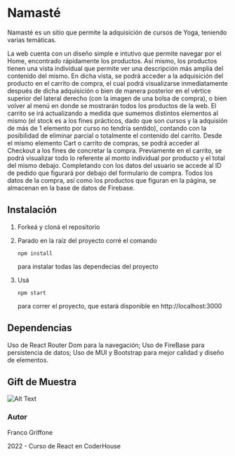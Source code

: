 # Namasté

Namasté es un sitio que permite la adquisición de cursos de Yoga, teniendo varias temáticas.

La web cuenta con un diseño simple e intutivo que permite navegar por el Home, encontrado rápidamente los productos. Así mismo, los productos tienen una vista individual que permite ver una descripción más amplia del contenido del mismo. En dicha vista, se podrá acceder a la adquisición del producto en el carrito de compra, el cual podrá visualizarse inmediatamente después de dicha adquisición o bien de manera posterior en el vértice superior del lateral derecho (con la imagen de una bolsa de compra), o bien volver al menú en donde se mostrarán todos los productos de la web.
El carrito se irá actualizando a medida que sumemos distintos elementos al mismo (el stock es a los fines prácticos, dado que son cursos y la adquisión de más de 1 elemento por curso no tendría sentido), contando con la posibilidad de eliminar parcial o totalmente el contenido del carrito.
Desde el mismo elemento Cart o carrito de compras, se podrá acceder al Checkout a los fines de concretar la compra. Previamente en el carrito, se podrá visualizar todo lo referente al monto individual por producto y el total del mismo debajo. Completando con los datos del usuario se accede al ID de pedido que figurará por debajo del formulario de compra.
Todos los datos de la compra, así como los productos que figuran en la página, se almacenan en la base de datos de Firebase.

## Instalación

1. Forkeá y cloná el repositorio

2. Parado en la raíz del proyecto corré el comando 

   ```
   npm install
   ```

    para instalar todas las dependecias del proyecto

3. Usá 

   ```
   npm start
   ```

    para correr el proyecto, que estará disponible en http://localhost:3000



## Dependencias

Uso de React Router Dom para la navegación;
Uso de FireBase para persistencia de datos;
Uso de MUI y Bootstrap para mejor calidad y diseño de elementos.

## Gift de Muestra

![Alt Text](/src/assets/EosGift.gif)


### Autor

Franco Griffone

2022 - Curso de React en CoderHouse

